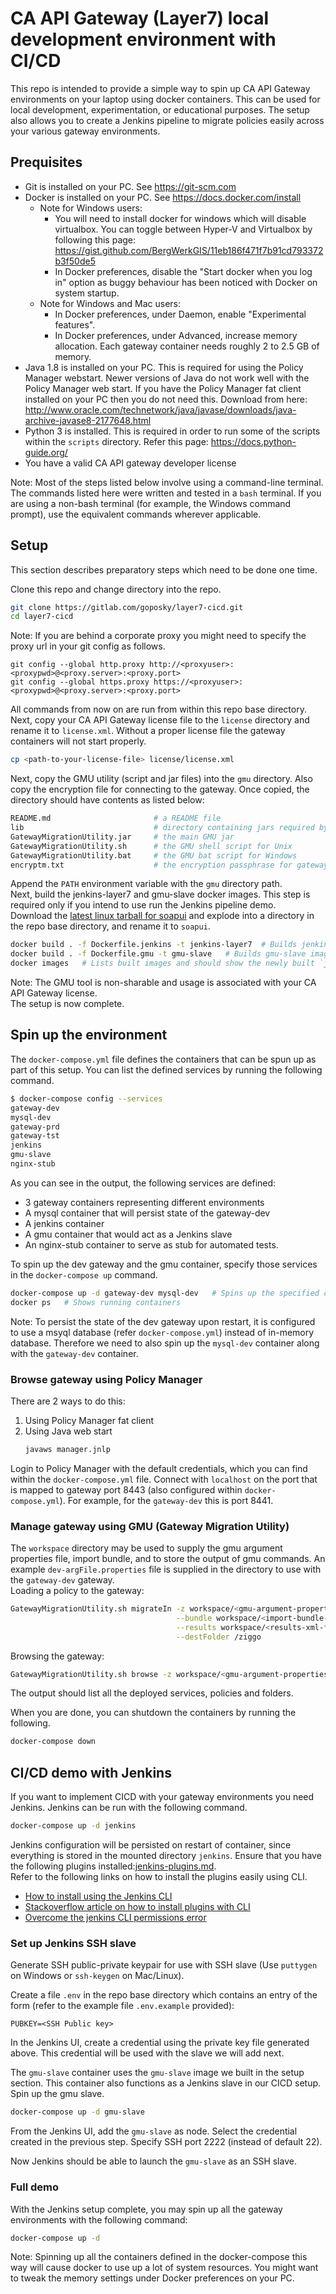 # CA API Gateway (Layer7) local development environment with CI/CD

This repo is intended to provide a simple way to spin up CA API Gateway environments on your laptop using docker containers. This can be used for local development, experimentation, or educational purposes. The setup also allows you to create a Jenkins pipeline to migrate policies easily across your various gateway environments.

## Prequisites
- Git is installed on your PC. See https://git-scm.com
- Docker is installed on your PC. See https://docs.docker.com/install
  - Note for Windows users:
    - You will need to install docker for windows which will disable virtualbox. You can toggle between Hyper-V and Virtualbox by following this page: https://gist.github.com/BergWerkGIS/11eb186f471f7b91cd793372b3f50de5
    - In Docker preferences, disable the "Start docker when you log in" option as buggy behaviour has been noticed with Docker on system startup.
  - Note for Windows and Mac users:
    - In Docker preferences, under Daemon, enable "Experimental features".
    - In Docker preferences, under Advanced, increase memory allocation. Each gateway container needs roughly 2 to 2.5 GB of memory.
- Java 1.8 is installed on your PC. This is required for using the Policy Manager webstart. Newer versions of Java do not work well with the Policy Manager web start. If you have the Policy Manager fat client installed on your PC then you do not need this.
  Download from here: http://www.oracle.com/technetwork/java/javase/downloads/java-archive-javase8-2177648.html
- Python 3 is installed. This is required in order to run some of the scripts within the `scripts` directory. Refer this page: https://docs.python-guide.org/
- You have a valid CA API gateway developer license

Note: Most of the steps listed below involve using a command-line terminal. The commands listed here were written and tested in a `bash` terminal. If you are using a non-bash terminal (for example, the Windows command prompt), use the equivalent commands wherever applicable.

## Setup
This section describes preparatory steps which need to be done one time.

Clone this repo and change directory into the repo. 
```bash
git clone https://gitlab.com/goposky/layer7-cicd.git
cd layer7-cicd
```
Note: If you are behind a corporate proxy you might need to specify the proxy url in your git config as follows.
```
git config --global http.proxy http://<proxyuser>:<proxypwd>@<proxy.server>:<proxy.port>
git config --global https.proxy https://<proxyuser>:<proxypwd>@<proxy.server>:<proxy.port>
```

All commands from now on are run from within this repo base directory.\
Next, copy your CA API Gateway license file to the `license` directory and rename it to `license.xml`. Without a proper license file the gateway containers will not start properly.
```bash
cp <path-to-your-license-file> license/license.xml
```
Next, copy the GMU utility (script and jar files) into the `gmu` directory. Also copy the encryption file for connecting to the gateway. Once copied, the directory should have contents as listed below:
```bash
README.md                       # a README file
lib                             # directory containing jars required by GMU
GatewayMigrationUtility.jar     # the main GMU jar
GatewayMigrationUtility.sh      # the GMU shell script for Unix
GatewayMigrationUtility.bat     # the GMU bat script for Windows
encryptm.txt                    # the encryption passphrase for gateway
```
Append the `PATH` environment variable with the `gmu` directory path.\
Next, build the jenkins-layer7 and gmu-slave docker images. This step is required only if you intend to use run the Jenkins pipeline demo.  
Download the [latest linux tarball for soapui](https://www.soapui.org/downloads/latest-release.html) and explode into a directory in the repo base directory, and rename it to `soapui`.
```bash
docker build . -f Dockerfile.jenkins -t jenkins-layer7	# Builds jenkins-layer7 image
docker build . -f Dockerfile.gmu -t gmu-slave	# Builds gmu-slave image
docker images	# Lists built images and should show the newly built `jenkins-layer7` and `gmu-slave` images
```
Note: The GMU tool is non-sharable and usage is associated with your CA API Gateway license.\
The setup is now complete. 
## Spin up the environment
The `docker-compose.yml` file defines the containers that can be spun up as part of this setup. You can list the defined services by running the following command.
```bash
$ docker-compose config --services
gateway-dev
mysql-dev
gateway-prd
gateway-tst
jenkins
gmu-slave
nginx-stub
```
As you can see in the output, the following services are defined:
- 3 gateway containers representing different environments
- A mysql container that will persist state of the gateway-dev
- A jenkins container
- A gmu container that would act as a Jenkins slave
- An nginx-stub container to serve as stub for automated tests.

To spin up the dev gateway and the gmu container, specify those services in the `docker-compose up` command.
```bash
docker-compose up -d gateway-dev mysql-dev   # Spins up the specified containers
docker ps   # Shows running containers
```
Note: To persist the state of the dev gateway upon restart, it is configured to use a msyql database (refer `docker-compose.yml`) instead of in-memory database. Therefore we need to also spin up the `mysql-dev` container along with the `gateway-dev` container.
### Browse gateway using Policy Manager
There are 2 ways to do this:
1. Using Policy Manager fat client
2. Using Java web start
   ```bash
   javaws manager.jnlp
   ```
Login to Policy Manager with the default credentials, which you can find within the `docker-compose.yml` file. Connect with `localhost` on the port that is mapped to gateway port 8443 (also configured within `docker-compose.yml`). For example, for the `gateway-dev` this is port 8441.

### Manage gateway using GMU (Gateway Migration Utility)
The `workspace` directory may be used to supply the gmu argument properties file, import bundle, and to store the output of gmu commands. An example `dev-argFile.properties` file is supplied in the directory to use with the `gateway-dev` gateway.\
Loading a policy to the gateway:
```bash
GatewayMigrationUtility.sh migrateIn -z workspace/<gmu-argument-properties-filename> \
                                     --bundle workspace/<import-bundle-xml-filename> \
                                     --results workspace/<results-xml-filename> \
                                     --destFolder /ziggo
```
Browsing the gateway:
```bash
GatewayMigrationUtility.sh browse -z workspace/<gmu-argument-properties-filename> -r -showIds
```
The output should list all the deployed services, policies and folders.

When you are done, you can shutdown the containers by running the following.
```bash
docker-compose down
```

## CI/CD demo with Jenkins

If you want to implement CICD with your gateway environments you need Jenkins. Jenkins can be run with the following command. 
```bash
docker-compose up -d jenkins
```
Jenkins configuration will be persisted on restart of container, since everything is stored in the mounted directory `jenkins`. Ensure that you have the following plugins installed:[jenkins-plugins.md](jenkins-plugins.md).  
Refer to the following links on how to install the plugins easily using CLI.
- [How to install using the Jenkins CLI](https://jenkins.io/doc/book/managing/plugins/#install-with-cli)
- [Stackoverflow article on how to install plugins with CLI](https://stackoverflow.com/questions/34761047/how-to-install-jenkins-plugins-from-command-line)
- [Overcome the jenkins CLI permissions error](https://www.jeffgeerling.com/blog/2018/fixing-jenkins-cli-error-anonymous-missing-overallread-permission)

### Set up Jenkins SSH slave
Generate SSH public-private keypair for use with SSH slave (Use `puttygen` on Windows or `ssh-keygen` on Mac/Linux).

Create a file `.env` in the repo base directory which contains an entry of the form (refer to the example file `.env.example` provided):
```
PUBKEY=<SSH Public key>
```
In the Jenkins UI, create a credential using the private key file generated above. This credential will be used with the slave we will add next.

The `gmu-slave` container uses the `gmu-slave` image we built in the setup section. This container also functions as a Jenkins slave in our CICD setup. Spin up the gmu slave.
```bash
docker-compose up -d gmu-slave
```
From the Jenkins UI, add the `gmu-slave` as node. Select the credential created in the previous step. Specify SSH port 2222 (instead of default 22).

Now Jenkins should be able to launch the `gmu-slave` as an SSH slave.

### Full demo
With the Jenkins setup complete, you may spin up all the gateway environments with the following command:
```bash
docker-compose up -d
```
Note: Spinning up all the containers defined in the docker-compose this way will cause docker to use up a lot of system resources. You might want to tweak the memory settings under Docker preferences on your PC.
